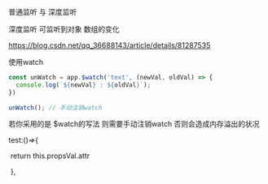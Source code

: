 普通监听 与 深度监听

深度监听 可监听到对象  数组的变化

<https://blog.csdn.net/qq_36688143/article/details/81287535>

使用watch

```javascript
const unWatch = app.$watch('text', (newVal, oldVal) => {
  console.log(`${newVal} : ${oldVal}`);
})
 
unWatch(); // 手动注销watch
```

若你采用的是 $watch的写法 则需要手动注销watch 否则会造成内存溢出的状况



test:()*=>*{

​                return this.propsVal.attr

​            },

